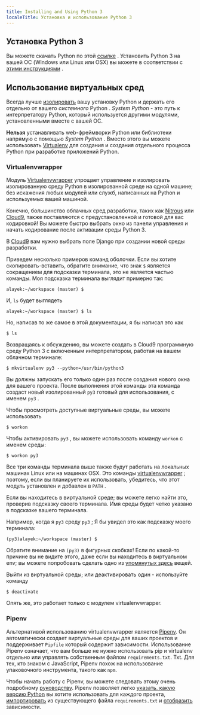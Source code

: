 ```yaml
---
title: Installing and Using Python 3
localeTitle: Установка и использование Python 3
---
```

## Установка Python 3

Вы можете скачать Python по этой [ссылке](https://www.python.org/downloads/) . Установить Python 3 на вашей ОС (Windows или Linux или OSX) вы можете в соответствии с [этими инструкциями](http://docs.python-guide.org/en/latest/starting/installation/) .

## Использование виртуальных сред

Всегда лучше [изолировать](https://en.wikipedia.org/wiki/Sandbox_(computer_security)) вашу установку Python и держать его отдельно от вашего _системного_ Python . _System Python_ - это путь к интерпретатору Python, который используется другими модулями, установленными вместе с вашей ОС.

**Нельзя** устанавливать web-фреймворки Python или библиотеки напрямую с помощью _System Python_ . Вместо этого вы можете использовать [Virtualenv](https://virtualenv.readthedocs.org/en/latest) для создания и создания отдельного процесса Python при разработке приложений Python.

### Virtualenvwrapper

Модуль [Virtualenvwrapper](https://virtualenvwrapper.readthedocs.org/en/latest) упрощает управление и изолировать изолированную среду Python в изолированной среде на одной машине; без искажения любых модулей или служб, написанных на Python и используемых вашей машиной.

Конечно, большинство облачных сред разработки, таких как [Nitrous](https://www.nitrous.io) или [Cloud9](https://c9.io), также поставляются с предустановленной и готовой для вас кодировкой! Вы можете быстро выбрать окно из панели управления и начать кодирование после активации среды Python 3.

В [Cloud9](https://c9.io) вам нужно выбрать поле Django при создании новой среды разработки.

Приведем несколько примеров команд оболочки. Если вы хотите скопировать-вставить, обратите внимание, что знак `$` является сокращением для подсказки терминала, это не является частью команды. Моя подсказка терминала выглядит примерно так:
```
alayek:~/workspace (master) $ 
```

И, `ls` будет выглядеть
```
alayek:~/workspace (master) $ ls 
```

Но, написав то же самое в этой документации, я бы написал это как
```
$ ls 
```

Возвращаясь к обсуждению, вы можете создать в Cloud9 программную среду Python 3 с включенным интерпретатором, работая на вашем облачном терминале:
```
$ mkvirtualenv py3 --python=/usr/bin/python3 
```

Вы должны запускать его только один раз после создания нового окна для вашего проекта. После выполнения этой команды эта команда создаст новый изолированный `py3` готовый для использования, с именем `py3` .

Чтобы просмотреть доступные виртуальные среды, вы можете использовать
```
$ workon 
```

Чтобы активировать `py3` , вы можете использовать команду `workon` с именем среды:
```
$ workon py3 
```

Все три команды терминала выше также будут работать на локальных машинах Linux или на машинах OSX. Это команды [virtualenvwrapper](https://virtualenvwrapper.readthedocs.org/en/latest/#introduction) ; поэтому, если вы планируете их использовать, убедитесь, что этот модуль установлен и добавлен в `PATH` .

Если вы находитесь в виртуальной среде; вы можете легко найти это, проверив подсказку своего терминала. Имя среды будет четко указано в подсказке вашего терминала.

Например, когда я `py3` среду `py3` ; Я бы увидел это как подсказку моего терминала:
```
(py3)alayek:~/workspace (master) $ 
```

Обратите внимание на `(py3)` в фигурных скобках! Если по какой-то причине вы не видите этого, даже если вы находитесь в виртуальном env; вы можете попробовать сделать одно из [упомянутых здесь](http://stackoverflow.com/questions/1871549/python-determine-if-running-inside-virtualenv) вещей.

Выйти из виртуальной среды; или деактивировать один - используйте команду
```
$ deactivate 
```

Опять же, это работает только с модулем virtualenvwrapper.

### Pipenv

Альтернативой использованию virtualenvwrapper является [Pipenv](https://docs.pipenv.org/). Он автоматически создает виртуальные среды для ваших проектов и поддерживает `Pipfile` который содержит зависимости. Использование Pipenv означает, что вам больше не нужно использовать pip и virtualenv отдельно или управлять собственным файлом `requirements.txt`. Txt. Для тех, кто знаком с JavaScript, Pipenv похож на использование упаковочного инструмента, такого как `npm`.

Чтобы начать работу с Pipenv, вы можете следовать этому очень подробному [руководству](https://docs.pipenv.org/install.html#installing-pipenv). Pipenv позволяет легко [указать, какую версию Python](https://docs.pipenv.org/basics.html#specifying-versions-of-python) вы хотите использовать для каждого проекта, [импортировать](https://docs.pipenv.org/basics.html#importing-from-requirements-txt) из существующего файла `requirements.txt` и [отобразить](https://docs.pipenv.org/#pipenv-graph) зависимости.